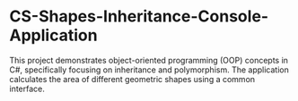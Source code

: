 # CS-Shapes-Inheritance-Console-Application
This project demonstrates object-oriented programming (OOP) concepts in C#, specifically focusing on inheritance and polymorphism. The application calculates the area of different geometric shapes using a common interface.
